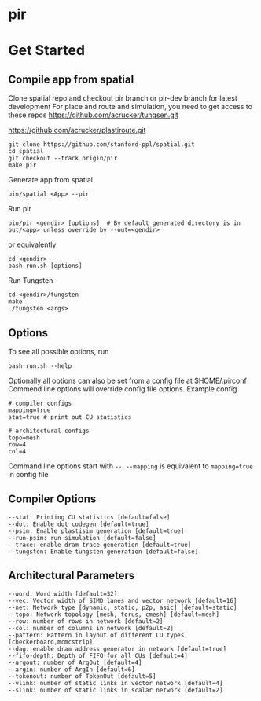 # pir

# Get Started
## Compile app from spatial
Clone spatial repo and checkout pir branch or pir-dev branch for latest development
For place and route and simulation, you need to get access to these repos
https://github.com/acrucker/tungsen.git

https://github.com/acrucker/plastiroute.git

```
git clone https://github.com/stanford-ppl/spatial.git
cd spatial
git checkout --track origin/pir
make pir
```

Generate app from spatial
```
bin/spatial <App> --pir
```

Run pir
```
bin/pir <gendir> [options]  # By default generated directory is in out/<app> unless override by --out=<gendir>
```
or equivalently 
```
cd <gendir>
bash run.sh [options]
```

Run Tungsten
```
cd <gendir>/tungsten
make
./tungsten <args>
```

## Options
To see all possible options, run
```
bash run.sh --help
```
Optionally all options can also be set from a config file at $HOME/.pirconf
Commend line options will override config file options. Example config
```
# compiler configs
mapping=true
stat=true # print out CU statistics

# architectural configs
topo=mesh
row=4
col=4
```
Command line options start with `--`. `--mapping` is equivalent to `mapping=true` in config file

## Compiler Options
```
--stat: Printing CU statistics [default=false]
--dot: Enable dot codegen [default=true]
--psim: Enable plastisim generation [default=true]
--run-psim: run simulation [default=false]
--trace: enable dram trace generation [default=true]
--tungsten: Enable tungsten generation [default=false]
```

## Architectural Parameters
```
--word: Word width [default=32]
--vec: Vector width of SIMD lanes and vector network [default=16]
--net: Network type [dynamic, static, p2p, asic] [default=static]
--topo: Network topology [mesh, torus, cmesh] [default=mesh]
--row: number of rows in network [default=2]
--col: number of columns in network [default=2]
--pattern: Pattern in layout of different CU types. [checkerboard,mcmcstrip]
--dag: enable dram address generator in network [default=true]
--fifo-depth: Depth of FIFO for all CUs [default=4]
--argout: number of ArgOut [default=4]
--argin: number of ArgIn [default=6]
--tokenout: number of TokenOut [default=5]
--vlink: number of static links in vector network [default=4]
--slink: number of static links in scalar network [default=2]
```


